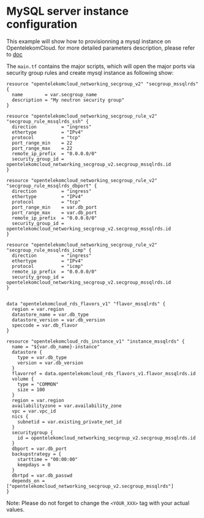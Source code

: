 # MySQL server instance configuration

This example will show how to provisionning a mysql instance on OpentelekomCloud.
for more detailed parameters description, please refer to [doc](
https://www.terraform.io/docs/providers/opentelekomcloud/index.html)

The ```main.tf``` contains the major scripts, which will open the major ports
via security group rules and create mysql instance as following show:

```
resource "opentelekomcloud_networking_secgroup_v2" "secgroup_mssqlrds" {
  name        = var.secgroup_name
  description = "My neutron security group"
}

resource "opentelekomcloud_networking_secgroup_rule_v2" "secgroup_rule_mssqlrds_ssh" {
  direction         = "ingress"
  ethertype         = "IPv4"
  protocol          = "tcp"
  port_range_min    = 22
  port_range_max    = 22
  remote_ip_prefix  = "0.0.0.0/0"
  security_group_id = opentelekomcloud_networking_secgroup_v2.secgroup_mssqlrds.id
}

resource "opentelekomcloud_networking_secgroup_rule_v2" "secgroup_rule_mssqlrds_dbport" {
  direction         = "ingress"
  ethertype         = "IPv4"
  protocol          = "tcp"
  port_range_min    = var.db_port
  port_range_max    = var.db_port
  remote_ip_prefix  = "0.0.0.0/0"
  security_group_id = opentelekomcloud_networking_secgroup_v2.secgroup_mssqlrds.id
}

resource "opentelekomcloud_networking_secgroup_rule_v2" "secgroup_rule_mssqlrds_icmp" {
  direction         = "ingress"
  ethertype         = "IPv4"
  protocol          = "icmp"
  remote_ip_prefix  = "0.0.0.0/0"
  security_group_id = opentelekomcloud_networking_secgroup_v2.secgroup_mssqlrds.id
}


data "opentelekomcloud_rds_flavors_v1" "flavor_mssqlrds" {
  region = var.region
  datastore_name = var.db_type
  datastore_version = var.db_version
  speccode = var.db_flavor
}

resource "opentelekomcloud_rds_instance_v1" "instance_mssqlrds" {
  name = "${var.db_name}-instance"
  datastore {
    type = var.db_type
    version = var.db_version
  }
  flavorref = data.opentelekomcloud_rds_flavors_v1.flavor_mssqlrds.id
  volume {
    type = "COMMON"
    size = 100
  }
  region = var.region
  availabilityzone = var.availability_zone
  vpc = var.vpc_id
  nics {
    subnetid = var.existing_private_net_id
  }
  securitygroup {
    id = opentelekomcloud_networking_secgroup_v2.secgroup_mssqlrds.id
  }
  dbport = var.db_port
  backupstrategy = {
    starttime = "00:00:00"
    keepdays = 0
  }
  dbrtpd = var.db_passwd
  depends_on = ["opentelekomcloud_networking_secgroup_v2.secgroup_mssqlrds"]
}
```

Note: Please do not forget to change the ```<YOUR_XXX>``` tag with your actual
values.
